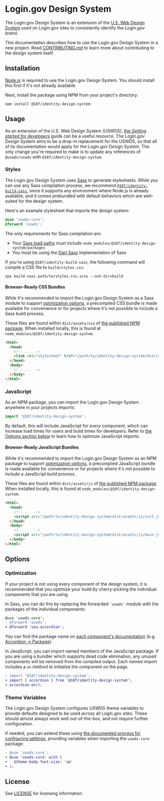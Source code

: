 # Login.gov Design System

The Login.gov Design System is an extension of the [U.S. Web Design System](https://designsystem.digital.gov/) used on Login.gov sites to consistently identify the Login.gov brand.

This documentation describes how to use the Login.gov Design System in a new project. Read [CONTRIBUTING.md](https://github.com/18F/identity-design-system/blob/main/CONTRIBUTING.md) to learn more about contributing to the design system itself.

## Installation

[Node.js](https://nodejs.org/en) is required to use the Login.gov Design System. You should install this first if it's not already available.

Next, install the package using NPM from your project's directory:

```
npm install @18f/identity-design-system
```

## Usage

As an extension of the U.S. Web Design System (USWDS), [the _Getting started for developers_](https://designsystem.digital.gov/documentation/getting-started-for-developers/) guide can be a useful resource. The Login.gov Design System aims to be a drop-in replacement for the USWDS, so that all of its documentation would apply for the Login.gov Design System. The only change you're required to make is to update any references of `@uswds/uswds` with `@18f/identity-design-system`.

### Styles

The Login.gov Design System uses [Sass](https://sass-lang.com/) to generate stylesheets. While you can use any Sass compilation process, we recommend [`@18f/identity-build-sass`](https://www.npmjs.com/package/@18f/identity-build-sass), since it supports any environment where Node.js is already available, and it comes prebundled with default behaviors which are well-suited for the design system.

Here's an example stylesheet that imports the design system:

```scss
@use 'uswds-core';
@forward 'uswds';
```

The only requirements for Sass compilation are:

- Your [Sass load paths](https://sass-lang.com/documentation/cli/dart-sass#load-path) must include `node_modules/@18f/identity-design-system/packages`
- You must be using the [Dart Sass](https://sass-lang.com/dart-sass) implementation of Sass

If you're using `@18f/identity-build-sass`, the following command will compile a CSS file to `build/styles.css`:

```
npx build-sass path/to/styles.css.scss --out-dir=build
```

#### Browser-Ready CSS Bundles

While it's recommended to import the Login.gov Design System as a Sass module to support [optimization options](#optimization), a precompiled CSS bundle is made available for convenience or for projects where it's not possible to include a Sass build process.

These files are found within `dist/assets/css` of [the published NPM package](https://www.npmjs.com/package/@18f/identity-design-system?activeTab=code). When installed locally, this is found at `node_modules/@18f/identity-design-system`.

```html
<html>
  <head>
    <!-- ... -->
    <link rel="stylesheet" href="/path/to/identity-design-system/dist/assets/css/styles.css">
  </head>
  <body>
    <!-- ... -->
  </body>
</html>
```

### JavaScript

As an NPM package, you can import the Login.gov Design System anywhere in your projects imports:

```js
import '@18f/identity-design-system';
```

By default, this will include JavaScript for _every_ component, which can increase load times for users and build times for developers. Refer to [the Options section below](#optimization) to learn how to optimize JavaScript imports.

#### Browser-Ready JavaScript Bundles

While it's recommended to import the Login.gov Design System as an NPM package to support [optimization options](#optimization), a precompiled JavaScript bundle is made available for convenience or for projects where it's not possible to include a JavaScript build process.

These files are found within `dist/assets/js` of [the published NPM package](https://www.npmjs.com/package/@18f/identity-design-system?activeTab=code). When installed locally, this is found at `node_modules/@18f/identity-design-system`.

```html
<html>
  <head>
    <!-- ... -->
    <script src="/path/to/identity-design-system/dist/assets/js/init.js"></script>
  </head>
  <body>
    <!-- ... -->
    <script src="/path/to/identity-design-system/dist/assets/js/main.js"></script>
  </body>
</html>
```

## Options

### Optimization

If your project is not using every component of the design system, it is recommended that you optimize your build by cherry-picking the individual components that you are using.

In Sass, you can do this by replacing the forwarded `'uswds'` module with the packages of the individual components:

```diff
@use 'uswds-core';
- @forward 'uswds';
+ @forward 'usa-accordion';
```

You can find the package name on [each component's documentation](https://designsystem.digital.gov/components/overview/) (e.g. [Accordion → Package](https://designsystem.digital.gov/components/accordion/#accordion-package)).

In JavaScript, you can import named members of the JavaScript package. If you are using a bundler which supports dead code elimination, any unused components will be removed from the compiled output. Each named import includes a `on` method to initialize the component on the page.

```diff
- import '@18f/identity-design-system';
+ import { accordion } from '@18f/identity-design-system';
+ accordion.on();
```

### Theme Variables

The Login.gov Design System configures USWDS theme variables to provide defaults designed to be used across all Login.gov sites. These should almost always work well out-of-the-box, and not require further configuration.

If needed, you can extend these using [the documented process for configuring settings](https://designsystem.digital.gov/documentation/settings/), providing variables when importing the `uswds-core` package:

```diff
- @use 'uswds-core';
+ @use 'uswds-core' with (
+   $theme-body-font-size: 'sm'
+ );
```

## License

See [LICENSE](https://github.com/18F/identity-design-system/blob/main/LICENSE) for licensing information.
